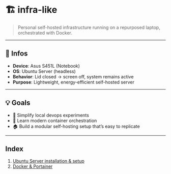 # 🏗️ infra-like

> Personal self-hosted infrastructure running on a repurposed laptop, orchestrated with Docker.

---

## 🧰 Infos

- **Device**: Asus S451L (Notebook)
- **OS**: Ubuntu Server (headless)
- **Behavior**: Lid closed → screen off, system remains active
- **Purpose**: Lightweight, energy-efficient self-hosted server

---

## 💡 Goals

- 🔧 Simplify local devops experiments
- 🧠 Learn modern container orchestration
- 🏠 Build a modular self-hosting setup that’s easy to replicate

---

## Index

1. [Ubuntu Server installation & setup](./01-Infra-config/README.md)
1. [Docker & Portainer](./02-Docker/README.md)
